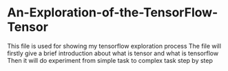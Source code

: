 # An-Exploration-of-the-TensorFlow-Tensor
This file is used for showing my tensorflow exploration process
The file will firstly give a brief introduction about what is tensor and what is tensorflow
Then it will do experiment from simple task to complex task step by step